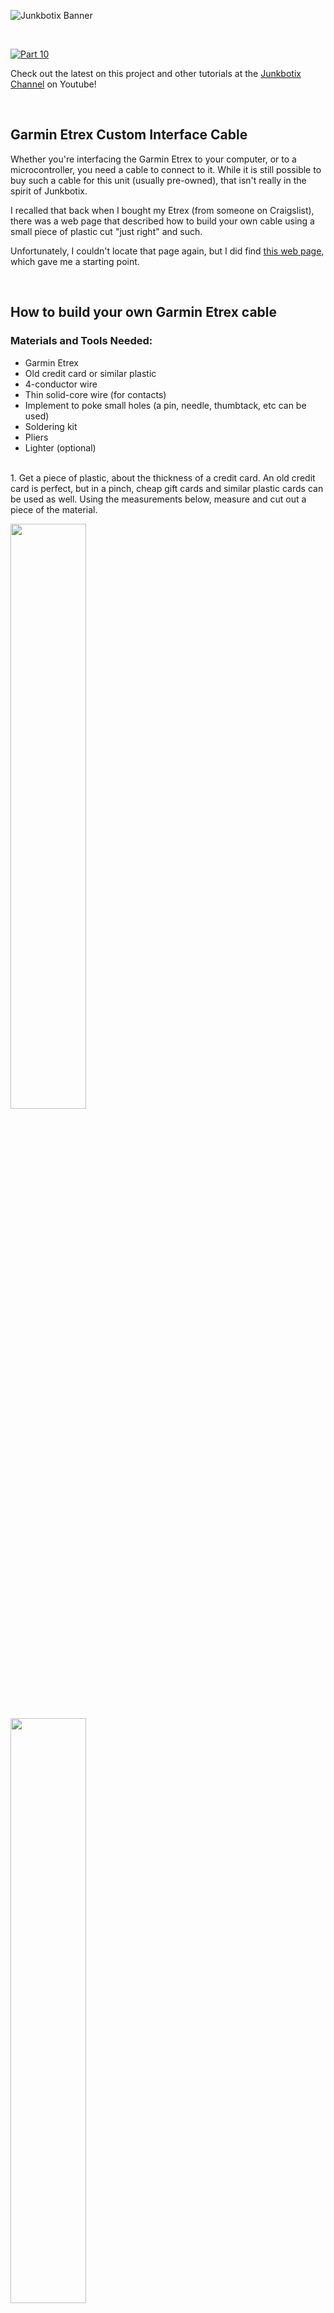 ![Junkbotix Banner](./images/banner-1024px.jpg)

<br>

[![Part 10](./images/title-720px.jpg)](https://www.youtube.com/watch?v=R-nN7bM4Fe8)

Check out the latest on this project and other tutorials at the [Junkbotix Channel](https://www.youtube.com/channel/UCNxQ47xBEYjD-mey_lxj9Aw) on Youtube!

<br>

## Garmin Etrex Custom Interface Cable

Whether you're interfacing the Garmin Etrex to your computer, or to a microcontroller, you need a cable to connect to it. While it is still possible to buy such a cable for this unit (usually pre-owned), that isn't really in the spirit of Junkbotix.

I recalled that back when I bought my Etrex (from someone on Craigslist), there was a web page that described how to build your own cable using a small piece of plastic cut "just right" and such.

Unfortunately, I couldn't locate that page again, but I did find [this web page](https://www.weethet.nl/english/gps_garmin_etrex_to_rs232.php), which gave me a starting point.

<br>

## How to build your own Garmin Etrex cable

### Materials and Tools Needed:

* Garmin Etrex
* Old credit card or similar plastic
* 4-conductor wire
* Thin solid-core wire (for contacts)
* Implement to poke small holes (a pin, needle, thumbtack, etc can be used)
* Soldering kit
* Pliers
* Lighter (optional)

<br>
1. Get a piece of plastic, about the thickness of a credit card. An old credit card is perfect, but in a pinch, cheap gift cards and similar plastic cards can be used as well. Using the measurements below, measure and cut out a piece of the material.
   
<img src="./images/01.jpg" width="49%" />&nbsp;&nbsp;&nbsp;&nbsp;<img src="./images/02.jpg" width="49%" /><br>

<br>
2. Test fit the card in the Etrex to verify its fit, and to note where the "key" is, as well as how the contacts line up. Cut a slot for the key, and use a small implement to poke some small holes in the card. The holes should be the same size as the diameter of the wire you intend to use for the contacts.

<img src="./images/03.jpg" width="49%" />&nbsp;&nbsp;&nbsp;&nbsp;<img src="./images/04.jpg" width="49%" /><br>

<br>
3. Use a hole punch to punch a couple of holes to act as a "strain relief" for the cable, which I'm making from some old 4-conductor (stranded) telephone cable.
   
<img src="./images/05.jpg" width="49%" />&nbsp;&nbsp;&nbsp;&nbsp;<img src="./images/06.jpg" width="49%" /><br>

<br>
4. Strip and tin one end of the bare thin gauge solid core wire; also strip and tin the ends of the four conductors in your cable.

<img src="./images/07.jpg" width="49%" />&nbsp;&nbsp;&nbsp;&nbsp;<img src="./images/08.jpg" width="49%" /><br>

<img src="./images/09.jpg" width="49%" />&nbsp;&nbsp;&nbsp;&nbsp;<img src="./images/10.jpg" width="49%" /><br>

<br>
5. Once the ends are tinned, insert them thru the holes and bend them over to make the contacts. Note the thin profile of the contacts - when I made mine, just after I bent the ends, but before I put them through the holes, I heated them up with a lighter, then "squeezed" (embedded) them into the plastic with a pair of pliers, to make the raised profile smaller.

<img src="./images/11.jpg" width="49%" />&nbsp;&nbsp;&nbsp;&nbsp;<img src="./images/12.jpg" width="49%" /><br>
<img src="./images/13.jpg" width="32%" />&nbsp;&nbsp;&nbsp;&nbsp;<img src="./images/14.jpg" width="32%" />&nbsp;&nbsp;&nbsp;&nbsp;<img src="./images/15.jpg" width="32%" /><br>

<br>
6. Verify the position of the contacts, then slot it into place on the Etrex.

<img src="./images/16.jpg" width="49%" />&nbsp;&nbsp;&nbsp;&nbsp;<img src="./images/17.jpg" width="49%" /><br>

<br>

## Notes

1. Try to be as accurate as possible when poking the holes for the contact wires.
2. Just aboue any wire can be used for the 4-conductor cable, but thinner stranded wire is best.
3. This is another one of those areas where a 3D printer would have been helpful...